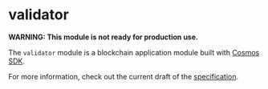 # validator

**WARNING: This module is not ready for production use.**

The `validator` module is a blockchain application module built with [Cosmos SDK](https://docs.cosmos.network).

For more information, check out the current draft of the [specification](./spec/README.md).
